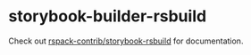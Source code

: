 # storybook-builder-rsbuild

Check out [rspack-contrib/storybook-rsbuild](https://github.com/rspack-contrib/storybook-rsbuild) for documentation.
